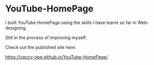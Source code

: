 # YouTube-HomePage

I built YouTube HomePage using the skills I have learnt so far in Web-designing.

Still in the process of improving myself.

Check out the published site here:

 https://ceccy-ope.github.io/YouTube-HomePage/
